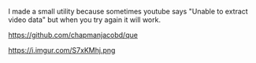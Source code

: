 I made a small utility because sometimes youtube says "Unable to extract video data" but when you try again it will work.

https://github.com/chapmanjacobd/que

https://i.imgur.com/S7xKMhj.png

